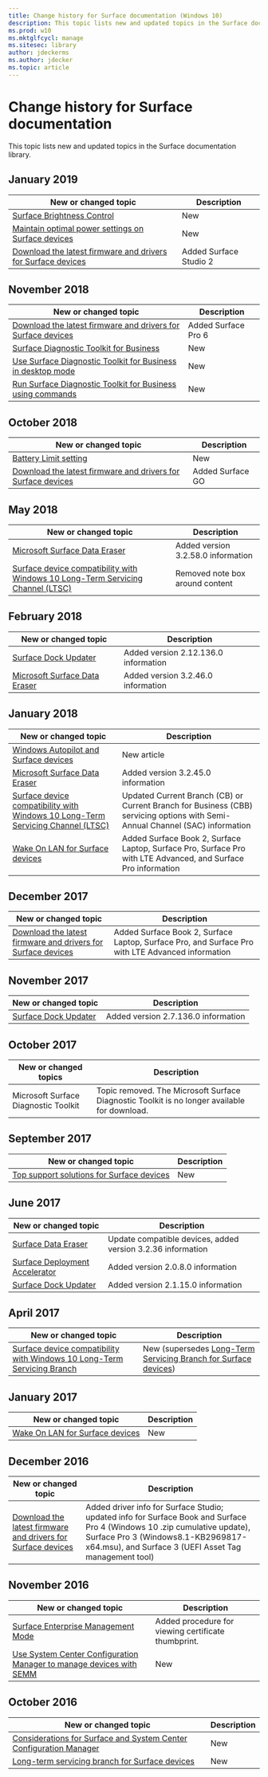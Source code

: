 ```yaml
---
title: Change history for Surface documentation (Windows 10)
description: This topic lists new and updated topics in the Surface documentation library.
ms.prod: w10
ms.mktglfcycl: manage
ms.sitesec: library
author: jdeckerms
ms.author: jdecker
ms.topic: article
---
```


# Change history for Surface documentation

This topic lists new and updated topics in the Surface documentation library.

## January 2019

New or changed topic | Description
--- | ---
[Surface Brightness Control](microsoft-surface-brightness-control.md) | New
[Maintain optimal power settings on Surface devices](maintain-optimal-power-settings-on-Surface-devices.md) | New
|[Download the latest firmware and drivers for Surface devices](deploy-the-latest-firmware-and-drivers-for-surface-devices.md) | Added Surface Studio 2  |


## November 2018

New or changed topic | Description
--- | ---
|[Download the latest firmware and drivers for Surface devices](deploy-the-latest-firmware-and-drivers-for-surface-devices.md) | Added Surface Pro 6  |
[Surface Diagnostic Toolkit for Business](surface-diagnostic-toolkit-business.md) | New
[Use Surface Diagnostic Toolkit for Business in desktop mode](surface-diagnostic-toolkit-desktop-mode.md) | New
[Run Surface Diagnostic Toolkit for Business using commands](surface-diagnostic-toolkit-command-line.md) | New

## October 2018

New or changed topic | Description
--- | ---
[Battery Limit setting](battery-limit.md) | New
|[Download the latest firmware and drivers for Surface devices](deploy-the-latest-firmware-and-drivers-for-surface-devices.md) | Added Surface GO  |

## May 2018

|New or changed topic | Description |
| --- | --- |
|[Microsoft Surface Data Eraser](microsoft-surface-data-eraser.md) | Added version 3.2.58.0 information  |
|[Surface device compatibility with Windows 10 Long-Term Servicing Channel (LTSC)](surface-device-compatibility-with-windows-10-ltsc.md) | Removed note box around content  |

## February 2018

|New or changed topic | Description |
| --- | --- |
|[Surface Dock Updater](surface-dock-updater.md) | Added version 2.12.136.0 information  |
|[Microsoft Surface Data Eraser](microsoft-surface-data-eraser.md) | Added version 3.2.46.0 information  |

## January 2018

|New or changed topic | Description |
| --- | --- |
|[Windows Autopilot and Surface devices](windows-autopilot-and-surface-devices.md) | New article  |
|[Microsoft Surface Data Eraser](microsoft-surface-data-eraser.md) | Added version 3.2.45.0 information  |
|[Surface device compatibility with Windows 10 Long-Term Servicing Channel (LTSC)](surface-device-compatibility-with-windows-10-ltsc.md) | Updated Current Branch (CB) or Current Branch for Business (CBB) servicing options with Semi-Annual Channel (SAC) information  |
|[Wake On LAN for Surface devices](wake-on-lan-for-surface-devices.md) | Added Surface Book 2, Surface Laptop, Surface Pro, Surface Pro with LTE Advanced, and Surface Pro information  |

## December 2017

|New or changed topic | Description |
| --- | --- |
|[Download the latest firmware and drivers for Surface devices](deploy-the-latest-firmware-and-drivers-for-surface-devices.md) | Added Surface Book 2, Surface Laptop, Surface Pro, and Surface Pro with LTE Advanced information  |

## November 2017

|New or changed topic | Description |
| --- | --- |
|[Surface Dock Updater](surface-dock-updater.md) | Added version 2.7.136.0 information  |

## October 2017

New or changed topics | Description 
--- | ---
Microsoft Surface Diagnostic Toolkit | Topic removed. The Microsoft Surface Diagnostic Toolkit is no longer available for download.

## September 2017

New or changed topic | Description
--- | ---
[Top support solutions for Surface devices](support-solutions-surface.md) | New

## June 2017

|New or changed topic | Description |
| --- | --- |
|[Surface Data Eraser](microsoft-surface-data-eraser.md) | Update compatible devices, added version 3.2.36 information  |
|[Surface Deployment Accelerator](microsoft-surface-deployment-accelerator.md) | Added version 2.0.8.0 information  |
|[Surface Dock Updater](surface-dock-updater.md) | Added version 2.1.15.0 information  |


## April 2017

|New or changed topic | Description |
| --- | --- |
|[Surface device compatibility with Windows 10 Long-Term Servicing Branch](surface-device-compatibility-with-windows-10-ltsc.md) | New (supersedes [Long-Term Servicing Branch for Surface devices](ltsb-for-surface.md))|


## January 2017

|New or changed topic | Description |
| --- | --- |
|[Wake On LAN for Surface devices](wake-on-lan-for-surface-devices.md) | New |

## December 2016

|New or changed topic | Description |
| --- | --- |
|[Download the latest firmware and drivers for Surface devices](deploy-the-latest-firmware-and-drivers-for-surface-devices.md)  | Added driver info for Surface Studio; updated info for Surface Book and Surface Pro 4 (Windows 10 .zip cumulative update), Surface Pro 3 (Windows8.1-KB2969817-x64.msu), and Surface 3 (UEFI Asset Tag management tool)|

## November 2016

|New or changed topic | Description |
| --- | --- |
|[Surface Enterprise Management Mode](surface-enterprise-management-mode.md) | Added procedure for viewing certificate thumbprint. |
|[Use System Center Configuration Manager to manage devices with SEMM](use-system-center-configuration-manager-to-manage-devices-with-semm.md) | New |



## October 2016

| New or changed topic | Description |
| --- | --- |
| [Considerations for Surface and System Center Configuration Manager](considerations-for-surface-and-system-center-configuration-manager.md) | New |
| [Long-term servicing branch for Surface devices](ltsb-for-surface.md) | New |




 
